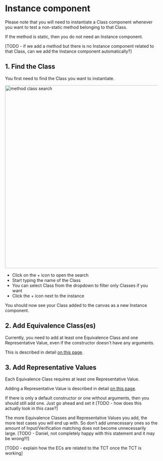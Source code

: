# Instance component
Please note that you will need to instantiate a Class component whenever you want to test a non-static method belonging to that Class.

If the method is static, then you do not need an Instance component.


[TODO - if we add a method but there is no Instance component related to that Class, can we add the Instance component automatically?]

## 1. Find the Class
You first need to find the Class you want to instantiate.

<img src="method-class-search.png" alt="method class search" width="600"/>


- Click on the + icon to open the search
- Start typing the name of the Class
- You can select Class from the dropdown to filter only Classes if you want
- Click the + icon next to the instance

You should now see your Class added to the canvas as a new Instance component.

## 2. Add Equivalence Class(es)
Currently, you need to add at least one Equivalence Class and one Representative Value, even if the constructor doesn't have any arguments. 

This is described in detail [on this page](ec-r-value-settings.md#adding-an-equivalence-class-to-an-instance).

## 3. Add Representative Values
Each Equivalence Class requires at least one Representative Value.

Adding a Representative Value is described in detail [on this page](ec-r-value-settings.md#adding-a-representative-value).

If there is only a default constructor or one without arguments, then you should still add one. Just go ahead and set it [TODO - how does this actually look in this case?]

The more Equivalence Classes and Representative Values you add, the more test cases you will end up with. So don't add unnecessary ones so the amount of Input/Verification matching does not become unnecessarily large. [TODO - Daniel, not completely happy with this statement and it may be wrong!!!]

[TODO - explain how the ECs are related to the TCT once the TCT is working]




